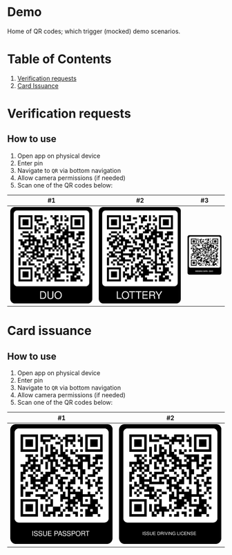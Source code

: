 # Demo

Home of QR codes; which trigger (mocked) demo scenarios.

# Table of Contents

1. [Verification requests](#verification-requests)
2. [Card Issuance](#card-issuance)

# Verification requests

## How to use

1. Open app on physical device
2. Enter pin
3. Navigate to `QR` via bottom navigation
4. Allow camera permissions (if needed)
5. Scan one of the QR codes below:

| #1                                                 | #2                                                         | #3                                                                           |
|----------------------------------------------------|------------------------------------------------------------|------------------------------------------------------------------------------|
| ![DUO](assets/images/verification_request_duo.png) | ![Lottery](assets/images/verification_request_lottery.png) | ![Duo Missing Data](assets/images/verification_request_duo_missing_data.png) |

# Card issuance

## How to use

1. Open app on physical device
2. Enter pin
3. Navigate to `QR` via bottom navigation
4. Allow camera permissions (if needed)
5. Scan one of the QR codes below:

| #1                                            | #2                                                          |
|-----------------------------------------------|-------------------------------------------------------------|
| ![PASSPORT](assets/images/issue_passport.png) | ![DRIVING LICENSE](assets/images/issue_driving_license.png) |

